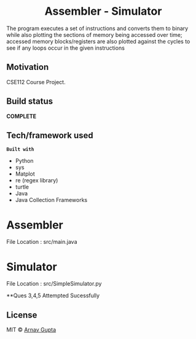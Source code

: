 
<H1 align = "center"> Assembler - Simulator </H1>
The program executes a set of instructions and converts them to binary while also plotting the sections of memory being accessed over time; accessed memory blocks/registers are also plotted against the cycles to see if any loops occur in the given instructions

## Motivation
CSE112 Course Project.

## Build status

**COMPLETE**

## Tech/framework used

<b>`Built with`</b>
- Python
- sys
- Matplot
- re (regex library)
- turtle
- Java
- Java Collection Frameworks

# Assembler

File Location : src/main.java

# Simulator

File Location : src/SimpleSimulator.py

**Ques 3,4,5 Attempted Sucessfully 

## License

MIT © [Arnav Gupta]()
